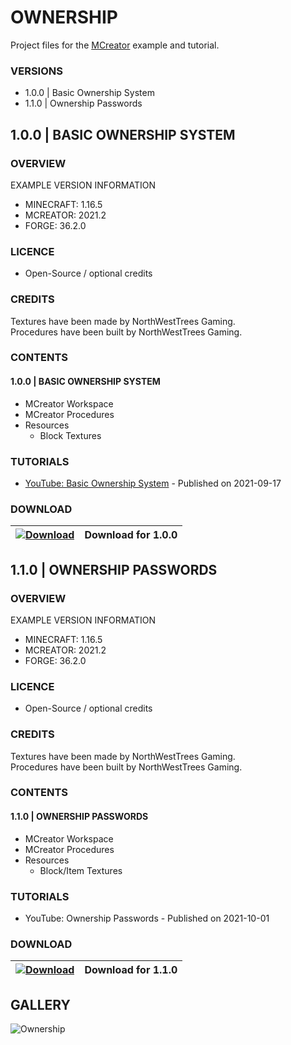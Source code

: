 # OWNERSHIP
Project files for the [MCreator](https://mcreator.net/) example and tutorial.

### VERSIONS
* 1.0.0 | Basic Ownership System
* 1.1.0 | Ownership Passwords

## 1.0.0 | BASIC OWNERSHIP SYSTEM
### OVERVIEW
EXAMPLE VERSION INFORMATION

* MINECRAFT: 1.16.5
* MCREATOR: 2021.2
* FORGE: 36.2.0

### LICENCE
- Open-Source / optional credits

### CREDITS
Textures have been made by NorthWestTrees Gaming.    
Procedures have been built by NorthWestTrees Gaming.

### CONTENTS
#### 1.0.0 | BASIC OWNERSHIP SYSTEM
* MCreator Workspace
* MCreator Procedures
* Resources
    * Block Textures

### TUTORIALS
* [YouTube: Basic Ownership System](https://youtu.be/qPND2dPiO5A) - Published on 2021-09-17

### DOWNLOAD
| [![Download](https://i.imgur.com/Xcxx2Gr.png)](https://github.com/MCreator-Examples/Ownership/files/7180053/Ownership.zip) | Download for 1.0.0 |
| --- | --- |

## 1.1.0 | OWNERSHIP PASSWORDS
### OVERVIEW 
EXAMPLE VERSION INFORMATION

* MINECRAFT: 1.16.5
* MCREATOR: 2021.2
* FORGE: 36.2.0

### LICENCE
- Open-Source / optional credits

### CREDITS
Textures have been made by NorthWestTrees Gaming.    
Procedures have been built by NorthWestTrees Gaming.

### CONTENTS
#### 1.1.0 | OWNERSHIP PASSWORDS
* MCreator Workspace
* MCreator Procedures
* Resources
    * Block/Item Textures

### TUTORIALS
* YouTube: Ownership Passwords - Published on 2021-10-01

### DOWNLOAD
| [![Download](https://i.imgur.com/Xcxx2Gr.png)](https://github.com/MCreator-Examples/Ownership/releases/download/1.1.0/Ownership_Passwords.zip) | Download for 1.1.0 |
| --- | --- |

## GALLERY
![Ownership](https://i.imgur.com/Zrw0WbP.png)
